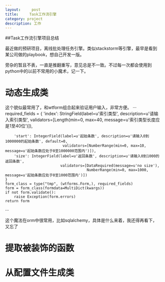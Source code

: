 ```yaml
---
layout:     post
title:     Task工作流引擎
category: project
description: 工作
---
```


##Task工作流引擎项目总结

最近做的预研项目，离线批处理任务引擎。类似stackstorm等引擎，最早是看到某公司做的playbook，想自己开发一版。

旁杂的暂且不表，一直是推翻重写，意见总是不一致。不过每一次都会使用到python中的以前不常用的小魔术，记一下。

# 动态生成类

这个貌似最常用了，和wtform组合起来验证用户输入，非常方便。
···
	required_fields = {
        'index': StringField(label=u'索引类型', description=u'请输入索引类型',
                             validators=[Length(min=0, max=40, message=u'索引类型长度应是1至40位')]),

        'start': IntegerField(label=u'起始条数', description=u'请输入0到1000000的起始条数', default=0,
                              validators=[NumberRange(min=0, max=10, message=u'起始条数应处于0至1000000范围内')]),
        'size': IntegerField(label=u'返回条数', description=u'请输入0到1000的返回条数',
                             validators=[DataRequired(message=u'no size'),
                                         NumberRange(min=0, max=1000, message=u'起始条数应处于0至1000范围内')])
    }
	form_class = type("tmp", (wtforms.Form,), required_fields)
	form = form_class(formdata=MultiDict(kwargs))
	if not form.validate():
		raise Exception(form.errors)
	return form
···

这个魔法在orm中很常用，比如sqlalchemy，具体是什么来着，我还得再看下，又忘了

# 提取被装饰的函数

# 从配置文件生成类

# 
